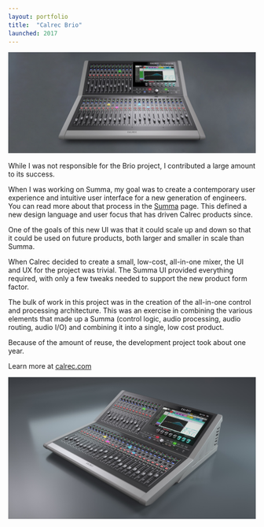 ```yaml
---
layout: portfolio
title:  "Calrec Brio"
launched: 2017
---
```


<div class="post-image"><img src="/assets/images/portfolio/calrec-brio/hero.jpg"></div>

While I was not responsible for the Brio project, I contributed a large amount to its success.

When I was working on Summa, my goal was to create a contemporary user experience and intuitive user interface for a new generation of engineers. You can read more about that process in the [Summa](/calrec-summa) page. This defined a new design language and user focus that has driven Calrec products since.

One of the goals of this new UI was that it could scale up and down so that it could be used on future products, both larger and smaller in scale than Summa.

When Calrec decided to create a small, low-cost, all-in-one mixer, the UI and UX for the project was trivial. The Summa UI provided everything required, with only a few tweaks needed to support the new product form factor.

The bulk of work in this project was in the creation of the all-in-one control and processing architecture. This was an exercise in combining the various elements that made up a Summa (control logic, audio processing, audio routing, audio I/O) and combining it into a single, low cost product.

Because of the amount of reuse, the development project took about one year.

Learn more at [calrec.com](calrec.com)

<div class="post-image"><img src="/assets/images/portfolio/calrec-brio/brio-angle.jpg"></div>
